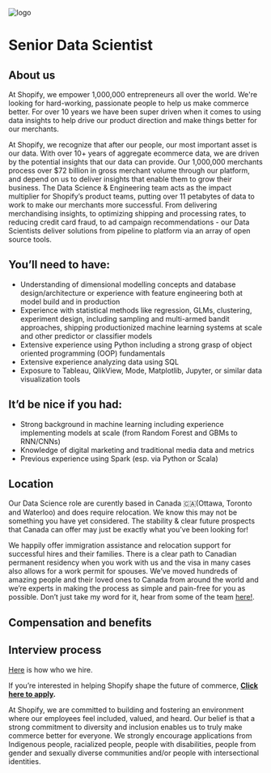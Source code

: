 ![logo](career/shopify_logo_whitebg.svg)

# Senior Data Scientist

## About us

At Shopify, we empower 1,000,000 entrepreneurs all over the world. We're looking for hard-working, passionate people to help us make commerce better.  For over 10 years we have been super driven when it comes to using data insights to help drive our product direction and make things better for our merchants. 

At Shopify, we recognize that after our people, our most important asset is our data. With over 10+ years of aggregate ecommerce data, we are driven by the potential insights that our data can provide. Our 1,000,000 merchants process over $72 billion in gross merchant volume through our platform, and depend on us to deliver insights that enable them to grow their business. The Data Science & Engineering team acts as the impact multiplier for Shopify’s product teams, putting over 11 petabytes of data to work to make our merchants more successful.  From delivering merchandising insights, to optimizing shipping and processing rates, to reducing credit card fraud, to ad campaign recommendations - our Data Scientists deliver solutions from pipeline to platform via an array of open source tools.   

## You’ll need to have:
- Understanding of dimensional modelling concepts and database design/architecture or experience with feature engineering both at model build and in production
- Experience with statistical methods like regression, GLMs, clustering, experiment design, including sampling and multi-armed bandit approaches, shipping productionized machine learning systems at scale and other predictor or classifier models
- Extensive experience using Python including a strong grasp of object oriented programming (OOP) fundamentals
- Extensive experience analyzing data using SQL
- Exposure to Tableau, QlikView, Mode, Matplotlib, Jupyter, or similar data visualization tools

## It’d be nice if you had:
- Strong background in machine learning including experience implementing models at scale (from Random Forest and GBMs to RNN/CNNs)
- Knowledge of digital marketing and traditional media data and metrics
- Previous experience using Spark (esp. via Python or Scala)

## Location

Our Data Science role are curently based in Canada 🇨🇦(Ottawa, Toronto and Waterloo) and does require relocation. We know this may not be something you have yet considered. The stability & clear future prospects that Canada can offer may just be exactly what you’ve been looking for!

We happily offer immigration assistance and relocation support for successful hires and their families. There is a clear path to Canadian permanent residency when you work with us and the visa in many cases also allows for a work permit for spouses. We’ve moved hundreds of amazing people and their loved ones to Canada from around the world and we’re experts in making the process as simple and pain-free for you as possible. Don’t just take my word for it, hear from some of the team [here!](https://www.linkedin.com/feed/update/urn:li:activity:6605116004030914560/).

## Compensation and benefits

## Interview process
[Here](https://www.shopify.com/careers/how-we-hire) is how who we hire.

If you’re interested in helping Shopify shape the future of commerce, **[Click here to apply](https://www.shopify.com/careers/senior-data-scientist-multiple-roles-e6a7b8).**


At Shopify, we are committed to building and fostering an environment where our employees feel included, valued, and heard. Our belief is that a strong commitment to diversity and inclusion enables us to truly make commerce better for everyone. We strongly encourage applications from Indigenous people, racialized people, people with disabilities, people from gender and sexually diverse communities and/or people with intersectional identities.
